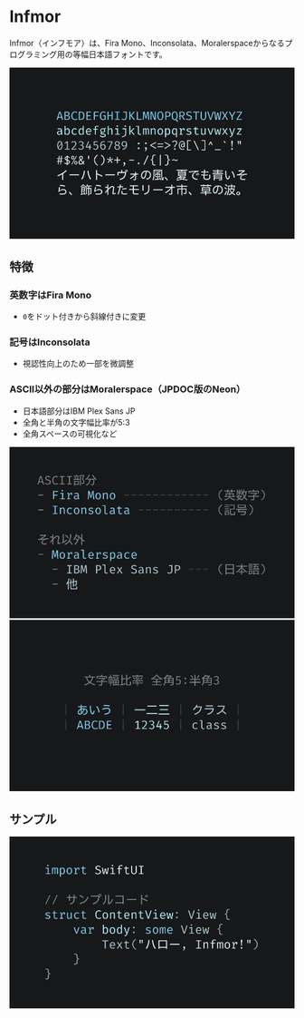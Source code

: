 # Infmor

Infmor（インフモア）は、Fira Mono、Inconsolata、Moralerspaceからなるプログラミング用の等幅日本語フォントです。

![test](images/readme-1.png)

## 特徴

### 英数字はFira Mono

- `0`をドット付きから斜線付きに変更

### 記号はInconsolata

- 視認性向上のため一部を微調整

### ASCII以外の部分はMoralerspace（JPDOC版のNeon）

- 日本語部分はIBM Plex Sans JP
- 全角と半角の文字幅比率が5:3
- 全角スペースの可視化など

![test](images/readme-2.png)
![test](images/readme-3.png)

## サンプル

![test](images/readme-4.png)
